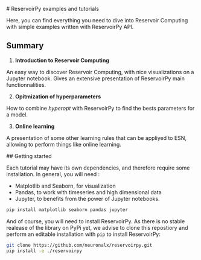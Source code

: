 # ReservoirPy examples and tutorials

Here, you can find everything you need to dive into Reservoir Computing with simple examples written with ReservoirPy API.

## Summary

1. **Introduction to Reservoir Computing**

An easy way to discover Reservoir Computing, with nice visualizations on a Jupyter notebook. Gives an extensive presentation of ReservoirPy main functionnalities.

2. **Opitmization of hyperparameters**

How to combine *hyperopt* with ReservoirPy to find the bests parameters for a model.

3. **Online learning**

A presentation of some other learning rules that can be appliyed to ESN, allowing to perform things like online learning.

## Getting started

Each tutorial may have its own dependencies, and therefore require some installation.
In general, you will need :
- Matplotlib and Seaborn, for visualization
- Pandas, to work with timeseries and high dimensional data
- Jupyter, to benefits from the power of Jupyter notebooks.

```bash
pip install matplotlib seaborn pandas jupyter
```

And of course, you will need to install ReservoirPy. As there is no stable realease of the library on PyPi yet, we advise to clone this repostiory and perform an editable installation with `pip` to install ReservoirPy:

```bash
git clone https://github.com/neuronalx/reservoirpy.git
pip install -e ./reservoirpy
```